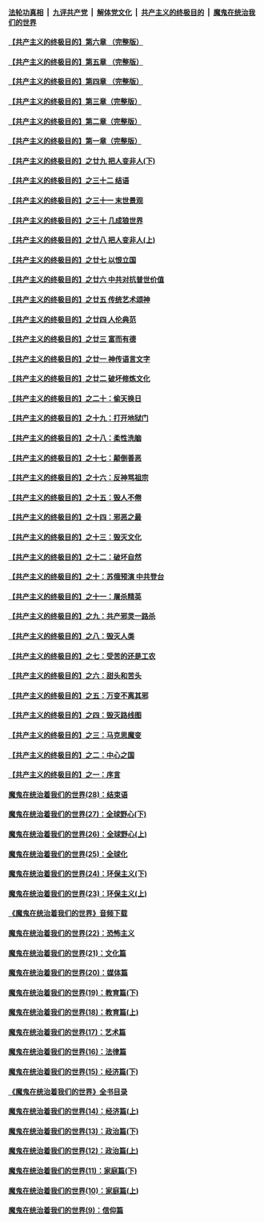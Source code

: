 ####  [法轮功真相](../../../../basic/blob/master/README.md?t=04020830) &nbsp;|&nbsp; [九评共产党](../../../../9ping.md/blob/master/README.md?t=04020830) &nbsp;|&nbsp; [解体党文化](../../../../jtdwh.md/blob/master/README.md?t=04020830)  &nbsp;|&nbsp; [共产主义的终极目的](../../../../gczydzjmd.md/blob/master/README.md?t=04020830) &nbsp;|&nbsp; [魔鬼在统治我们的世界](../../../../mgztzwmdsj.md/blob/master/README.md?t=04020830) 

#### [【共产主义的终极目的】第六章 （完整版）](../pages/nsc422/n11428913.md?t=04020830) 

#### [【共产主义的终极目的】第五章 （完整版）](../pages/nsc422/n11428912.md?t=04020830) 

#### [【共产主义的终极目的】第四章 （完整版）](../pages/nsc422/n11428907.md?t=04020830) 

#### [【共产主义的终极目的】第三章（完整版）](../pages/nsc422/n11428848.md?t=04020830) 

#### [【共产主义的终极目的】第二章（完整版）](../pages/nsc422/n11428831.md?t=04020830) 

#### [【共产主义的终极目的】第一章（完整版）](../pages/nsc422/n11417651.md?t=04020830) 

#### [【共产主义的终极目的】之廿九 把人变非人(下)](../pages/nsc422/n11344140.md?t=04020830) 

#### [【共产主义的终极目的】之三十二 结语](../pages/nsc422/n11360535.md?t=04020830) 

#### [【共产主义的终极目的】之三十一 末世景观](../pages/nsc422/n11351129.md?t=04020830) 

#### [【共产主义的终极目的】之三十 几成狼世界](../pages/nsc422/n11348280.md?t=04020830) 

#### [【共产主义的终极目的】之廿八 把人变非人(上)](../pages/nsc422/n11340492.md?t=04020830) 

#### [【共产主义的终极目的】之廿七 以恨立国](../pages/nsc422/n11336944.md?t=04020830) 

#### [【共产主义的终极目的】之廿六 中共对抗普世价值](../pages/nsc422/n11324785.md?t=04020830) 

#### [【共产主义的终极目的】之廿五 传统艺术颂神](../pages/nsc422/n11296396.md?t=04020830) 

#### [【共产主义的终极目的】之廿四 人伦典范](../pages/nsc422/n11296397.md?t=04020830) 

#### [【共产主义的终极目的】之廿三 富而有德](../pages/nsc422/n11283598.md?t=04020830) 

#### [【共产主义的终极目的】之廿一 神传语言文字](../pages/nsc422/n11263265.md?t=04020830) 

#### [【共产主义的终极目的】之廿二 破坏修炼文化](../pages/nsc422/n11245728.md?t=04020830) 

#### [【共产主义的终极目的】之二十：偷天换日](../pages/nsc422/n11238846.md?t=04020830) 

#### [【共产主义的终极目的】之十九：打开地狱门](../pages/nsc422/n11206376.md?t=04020830) 

#### [【共产主义的终极目的】之十八：柔性洗脑](../pages/nsc422/n11199994.md?t=04020830) 

#### [【共产主义的终极目的】之十七：颠倒善恶](../pages/nsc422/n11179782.md?t=04020830) 

#### [【共产主义的终极目的】之十六：反神骂祖宗](../pages/nsc422/n11166798.md?t=04020830) 

#### [【共产主义的终极目的】之十五：毁人不倦](../pages/nsc422/n11166792.md?t=04020830) 

#### [【共产主义的终极目的】之十四：邪恶之最](../pages/nsc422/n11150249.md?t=04020830) 

#### [【共产主义的终极目的】之十三：毁灭文化](../pages/nsc422/n11135227.md?t=04020830) 

#### [【共产主义的终极目的】之十二：破坏自然](../pages/nsc422/n11135214.md?t=04020830) 

#### [【共产主义的终极目的】之十：苏俄预演 中共登台](../pages/nsc422/n11118424.md?t=04020830) 

#### [【共产主义的终极目的】之十一：屠杀精英](../pages/nsc422/n11118442.md?t=04020830) 

#### [【共产主义的终极目的】之九：共产邪灵一路杀](../pages/nsc422/n11114139.md?t=04020830) 

#### [【共产主义的终极目的】之八：毁灭人类](../pages/nsc422/n11108503.md?t=04020830) 

#### [【共产主义的终极目的】之七：受苦的还是工农](../pages/nsc422/n11101809.md?t=04020830) 

#### [【共产主义的终极目的】之六：甜头和苦头](../pages/nsc422/n11096971.md?t=04020830) 

#### [【共产主义的终极目的】之五：万变不离其邪](../pages/nsc422/n11091285.md?t=04020830) 

#### [【共产主义的终极目的】之四：毁灭路线图](../pages/nsc422/n11086284.md?t=04020830) 

#### [【共产主义的终极目的】之三：马克思魔变](../pages/nsc422/n11061941.md?t=04020830) 

#### [【共产主义的终极目的】之二：中心之国](../pages/nsc422/n11047728.md?t=04020830) 

#### [【共产主义的终极目的】之一：序言](../pages/nsc422/n11086077.md?t=04020830) 

#### [魔鬼在统治着我们的世界(28)：结束语](../pages/nsc422/n10936246.md?t=04020830) 

#### [魔鬼在统治着我们的世界(27)：全球野心(下)](../pages/nsc422/n10928319.md?t=04020830) 

#### [魔鬼在统治着我们的世界(26)：全球野心(上)](../pages/nsc422/n10900318.md?t=04020830) 

#### [魔鬼在统治着我们的世界(25)：全球化](../pages/nsc422/n10788205.md?t=04020830) 

#### [魔鬼在统治着我们的世界(24)：环保主义(下)](../pages/nsc422/n10695307.md?t=04020830) 

#### [魔鬼在统治着我们的世界(23)：环保主义(上)](../pages/nsc422/n10688613.md?t=04020830) 

#### [《魔鬼在统治着我们的世界》音频下载](../pages/nsc422/n10635553.md?t=04020830) 

#### [魔鬼在统治着我们的世界(22)：恐怖主义](../pages/nsc422/n10614727.md?t=04020830) 

#### [魔鬼在统治着我们的世界(21)：文化篇](../pages/nsc422/n10597706.md?t=04020830) 

#### [魔鬼在统治着我们的世界(20)：媒体篇](../pages/nsc422/n10586579.md?t=04020830) 

#### [魔鬼在统治着我们的世界(19)：教育篇(下)](../pages/nsc422/n10564808.md?t=04020830) 

#### [魔鬼在统治着我们的世界(18)：教育篇(上)](../pages/nsc422/n10526970.md?t=04020830) 

#### [魔鬼在统治着我们的世界(17)：艺术篇](../pages/nsc422/n10499093.md?t=04020830) 

#### [魔鬼在统治着我们的世界(16)：法律篇](../pages/nsc422/n10485969.md?t=04020830) 

#### [魔鬼在统治着我们的世界(15)：经济篇(下)](../pages/nsc422/n10469975.md?t=04020830) 

#### [《魔鬼在统治着我们的世界》全书目录](../pages/nsc422/n10464261.md?t=04020830) 

#### [魔鬼在统治着我们的世界(14)：经济篇(上)](../pages/nsc422/n10457370.md?t=04020830) 

#### [魔鬼在统治着我们的世界(13)：政治篇(下)](../pages/nsc422/n10448270.md?t=04020830) 

#### [魔鬼在统治着我们的世界(12)：政治篇(上)](../pages/nsc422/n10444576.md?t=04020830) 

#### [魔鬼在统治着我们的世界(11)：家庭篇(下)](../pages/nsc422/n10440961.md?t=04020830) 

#### [魔鬼在统治着我们的世界(10)：家庭篇(上)](../pages/nsc422/n10435448.md?t=04020830) 

#### [魔鬼在统治着我们的世界(9)：信仰篇](../pages/nsc422/n10432159.md?t=04020830) 

